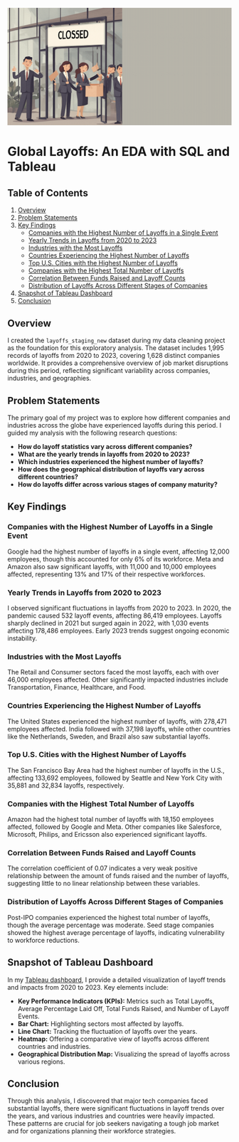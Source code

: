 ![Layoffs Data Cleaning Project](Image/EDA.gif)

# Global Layoffs: An EDA with SQL and Tableau

## Table of Contents

1. [Overview](#overview)
2. [Problem Statements](#problem-statements)
3. [Key Findings](#key-findings)
   - [Companies with the Highest Number of Layoffs in a Single Event](#companies-with-the-highest-number-of-layoffs-in-a-single-event)
   - [Yearly Trends in Layoffs from 2020 to 2023](#yearly-trends-in-layoffs-from-2020-to-2023)
   - [Industries with the Most Layoffs](#industries-with-the-most-layoffs)
   - [Countries Experiencing the Highest Number of Layoffs](#countries-experiencing-the-highest-number-of-layoffs)
   - [Top U.S. Cities with the Highest Number of Layoffs](#top-us-cities-with-the-highest-number-of-layoffs)
   - [Companies with the Highest Total Number of Layoffs](#companies-with-the-highest-total-number-of-layoffs)
   - [Correlation Between Funds Raised and Layoff Counts](#correlation-between-funds-raised-and-layoff-counts)
   - [Distribution of Layoffs Across Different Stages of Companies](#distribution-of-layoffs-across-different-stages-of-companies)
4. [Snapshot of Tableau Dashboard](#snapshot-of-tableau-dashboard)
5. [Conclusion](#conclusion)

## Overview
I created the `layoffs_staging_new` dataset during my data cleaning project as the foundation for this exploratory analysis. The dataset includes 1,995 records of layoffs from 2020 to 2023, covering 1,628 distinct companies worldwide. It provides a comprehensive overview of job market disruptions during this period, reflecting significant variability across companies, industries, and geographies.

## Problem Statements

The primary goal of my project was to explore how different companies and industries across the globe have experienced layoffs during this period. I guided my analysis with the following research questions:

- **How do layoff statistics vary across different companies?**
- **What are the yearly trends in layoffs from 2020 to 2023?**
- **Which industries experienced the highest number of layoffs?**
- **How does the geographical distribution of layoffs vary across different countries?**
- **How do layoffs differ across various stages of company maturity?**

## Key Findings

### Companies with the Highest Number of Layoffs in a Single Event
Google had the highest number of layoffs in a single event, affecting 12,000 employees, though this accounted for only 6% of its workforce. Meta and Amazon also saw significant layoffs, with 11,000 and 10,000 employees affected, representing 13% and 17% of their respective workforces.

### Yearly Trends in Layoffs from 2020 to 2023
I observed significant fluctuations in layoffs from 2020 to 2023. In 2020, the pandemic caused 532 layoff events, affecting 86,419 employees. Layoffs sharply declined in 2021 but surged again in 2022, with 1,030 events affecting 178,486 employees. Early 2023 trends suggest ongoing economic instability.

### Industries with the Most Layoffs
The Retail and Consumer sectors faced the most layoffs, each with over 46,000 employees affected. Other significantly impacted industries include Transportation, Finance, Healthcare, and Food.

### Countries Experiencing the Highest Number of Layoffs
The United States experienced the highest number of layoffs, with 278,471 employees affected. India followed with 37,198 layoffs, while other countries like the Netherlands, Sweden, and Brazil also saw substantial layoffs.

### Top U.S. Cities with the Highest Number of Layoffs
The San Francisco Bay Area had the highest number of layoffs in the U.S., affecting 133,692 employees, followed by Seattle and New York City with 35,881 and 32,834 layoffs, respectively.

### Companies with the Highest Total Number of Layoffs
Amazon had the highest total number of layoffs with 18,150 employees affected, followed by Google and Meta. Other companies like Salesforce, Microsoft, Philips, and Ericsson also experienced significant layoffs.

### Correlation Between Funds Raised and Layoff Counts
The correlation coefficient of 0.07 indicates a very weak positive relationship between the amount of funds raised and the number of layoffs, suggesting little to no linear relationship between these variables.

### Distribution of Layoffs Across Different Stages of Companies
Post-IPO companies experienced the highest total number of layoffs, though the average percentage was moderate. Seed stage companies showed the highest average percentage of layoffs, indicating vulnerability to workforce reductions.

## Snapshot of Tableau Dashboard

In my [Tableau dashboard](link_to_dashboard), I provide a detailed visualization of layoff trends and impacts from 2020 to 2023. Key elements include:

- **Key Performance Indicators (KPIs):** Metrics such as Total Layoffs, Average Percentage Laid Off, Total Funds Raised, and Number of Layoff Events.
- **Bar Chart:** Highlighting sectors most affected by layoffs.
- **Line Chart:** Tracking the fluctuation of layoffs over the years.
- **Heatmap:** Offering a comparative view of layoffs across different countries and industries.
- **Geographical Distribution Map:** Visualizing the spread of layoffs across various regions.

## Conclusion

Through this analysis, I discovered that major tech companies faced substantial layoffs, there were significant fluctuations in layoff trends over the years, and various industries and countries were heavily impacted. These patterns are crucial for job seekers navigating a tough job market and for organizations planning their workforce strategies.
